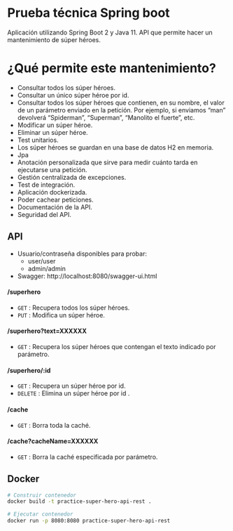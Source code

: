 ﻿# Prueba técnica Spring boot

Aplicación utilizando Spring Boot 2 y Java 11. API que permite hacer un mantenimiento de súper héroes.


# ¿Qué permite este mantenimiento?

* Consultar todos los súper héroes. 
* Consultar un único súper héroe por id. 
* Consultar todos los súper héroes que contienen, en su nombre, el valor de un parámetro enviado en la petición. Por ejemplo, si enviamos “man” devolverá “Spiderman”, “Superman”, “Manolito el fuerte”, etc. 
* Modificar un súper héroe. 
* Eliminar un súper héroe. 
* Test unitarios.
* Los súper héroes se guardan en una base de datos H2 en memoria.
* Jpa 
* Anotación personalizada que sirve para medir cuánto tarda en ejecutarse una petición.
* Gestión centralizada de excepciones. 
* Test de integración. 
* Aplicación dockerizada. 
* Poder cachear peticiones. 
* Documentación de la API. 
* Seguridad del API.


## API

* Usuario/contraseña disponibles para probar:
	*  user/user
	* admin/admin
* Swagger: http://localhost:8080/swagger-ui.html

#### /superhero
* `GET` : Recupera todos los súper héroes.
* `PUT` : Modifica un súper héroe.

#### /superhero?text=XXXXXX
* `GET` : Recupera los súper héroes que contengan el texto indicado por parámetro.

#### /superhero/:id
* `GET` : Recupera un súper héroe por id.
* `DELETE` : Elimina un súper héroe por id .
#### /cache
* `GET` : Borra toda la caché.
#### /cache?cacheName=XXXXXX
* `GET` : Borra la caché especificada por parámetro.

## Docker
```bash
# Construir contenedor
docker build -t practice-super-hero-api-rest .
```
```bash
# Ejecutar contenedor
docker run -p 8080:8080 practice-super-hero-api-rest
```
